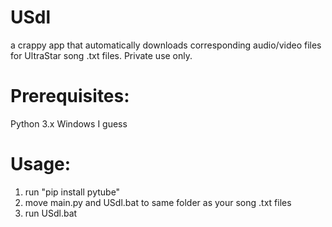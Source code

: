 # USdl
a crappy app that automatically downloads corresponding audio/video files for UltraStar song .txt files. Private use only.

# Prerequisites:

Python 3.x
Windows I guess


# Usage:

1. run "pip install pytube"
2. move main.py and USdl.bat to same folder as your song .txt files
3. run USdl.bat
